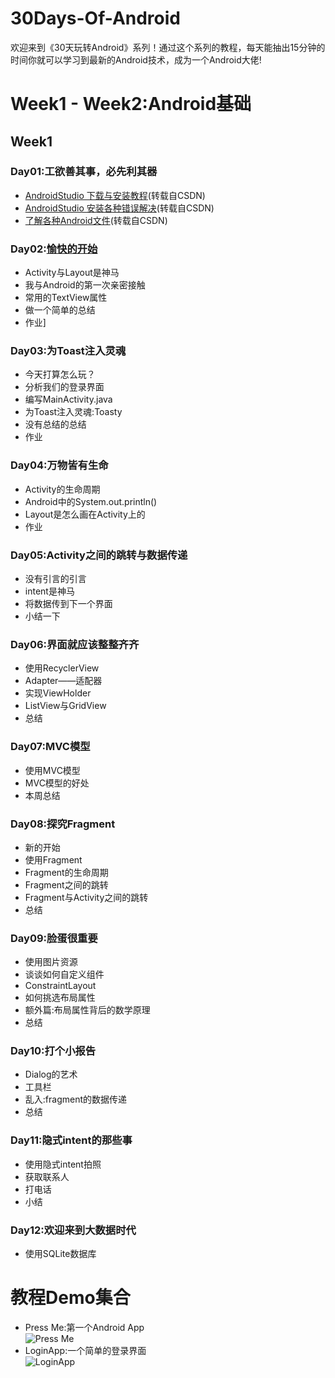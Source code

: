 # 30Days-Of-Android
欢迎来到《30天玩转Android》系列！通过这个系列的教程，每天能抽出15分钟的时间你就可以学习到最新的Android技术，成为一个Android大佬!

# Week1 - Week2:Android基础
## Week1
### Day01:工欲善其事，必先利其器
* [AndroidStudio 下载与安装教程](https://blog.csdn.net/shengmer/article/details/78866918)(转载自CSDN)    
* [AndroidStudio 安装各种错误解决](https://blog.csdn.net/TaiJi1985/article/details/51404720)(转载自CSDN)  
* [了解各种Android文件](https://blog.csdn.net/zhaohuiyang_949/article/details/81639127)(转载自CSDN)  
### Day02:[愉快的开始](https://github.com/stepfencurryxiao/30DaysOfAndroid/blob/master/docs/Day02/%E7%AC%AC%E4%B8%80%E6%AC%A1%E4%B8%8EAndroid%E4%BA%B2%E5%AF%86%E6%8E%A5%E8%A7%A6.md)
* Activity与Layout是神马
* 我与Android的第一次亲密接触
* 常用的TextView属性  
* 做一个简单的总结
* 作业]
### Day03:为Toast注入灵魂
* 今天打算怎么玩？
* 分析我们的登录界面
* 编写MainActivity.java
* 为Toast注入灵魂:Toasty
* 没有总结的总结
* 作业
### Day04:万物皆有生命
* Activity的生命周期
* Android中的System.out.println()
* Layout是怎么画在Activity上的
* 作业
### Day05:Activity之间的跳转与数据传递
* 没有引言的引言
* intent是神马
* 将数据传到下一个界面
* 小结一下
### Day06:界面就应该整整齐齐
* 使用RecyclerView
* Adapter——适配器
* 实现ViewHolder
* ListView与GridView
* 总结
### Day07:MVC模型
* 使用MVC模型
* MVC模型的好处
* 本周总结
### Day08:探究Fragment
* 新的开始
* 使用Fragment
* Fragment的生命周期
* Fragment之间的跳转
* Fragment与Activity之间的跳转
* 总结
### Day09:脸蛋很重要
* 使用图片资源
* 谈谈如何自定义组件
* ConstraintLayout
* 如何挑选布局属性
* 额外篇:布局属性背后的数学原理
* 总结
### Day10:打个小报告
* Dialog的艺术
* 工具栏
* 乱入:fragment的数据传递
* 总结
### Day11:隐式intent的那些事
* 使用隐式intent拍照
* 获取联系人
* 打电话
* 小结
### Day12:欢迎来到大数据时代
* 使用SQLite数据库


# 教程Demo集合
* Press Me:第一个Android App  
![Press Me](https://github.com/stepfencurryxiao/30DaysOfAndroid/blob/master/docs/Day02/image/1579491468011.gif)
* LoginApp:一个简单的登录界面  
![LoginApp](https://github.com/stepfencurryxiao/30DaysOfAndroid/blob/master/docs/Day03/image/1579827883851.gif)
